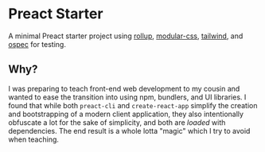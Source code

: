 # Preact Starter

A minimal Preact starter project using [rollup](http://rollupjs.org/), [modular-css](https://m-css.com/), [tailwind](https://tailwindcss.com/), and [ospec](https://github.com/MithrilJS/mithril.js/tree/next/ospec) for testing.

## Why?

I was preparing to teach front-end web development to my cousin and wanted to ease the transition into using npm, bundlers, and UI libraries. I found that while both `preact-cli` and `create-react-app` simplify the creation and bootstrapping of a modern client application, they also intentionally obfuscate a lot for the sake of simplicity, and both are *loaded* with dependencies. The end result is a whole lotta "magic" which I try to avoid when teaching.
